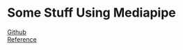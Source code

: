 # Some Stuff Using Mediapipe

<a href="https://github.com/google/mediapipe">Github</a><br>
<a href="https://google.github.io/mediapipe/">Reference</a><br>